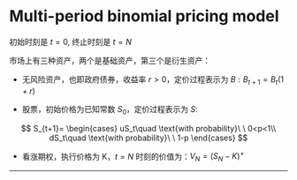 # Multi-period binomial pricing model

初始时刻是 $t=0$, 终止时刻是 $t=N$

市场上有三种资产，两个是基础资产，第三个是衍生资产：

* 无风险资产，也即政府债券，收益率 $r > 0$，定价过程表示为 $B: B_{t+1} = B_t(1+r)$

* 股票，初始价格为已知常数 $S_0$，定价过程表示为 $S:$

$$
S_{t+1}=
\begin{cases}
    uS_t\quad \text{with probability}\ \ 0<p<1\\
    dS_t\quad \text{with probability}\ \ 1-p
\end{cases}
$$

* 看涨期权，执行价格为 K，$t=N$ 时刻的价值为：$V_N = (S_N-K)^{+}$

---